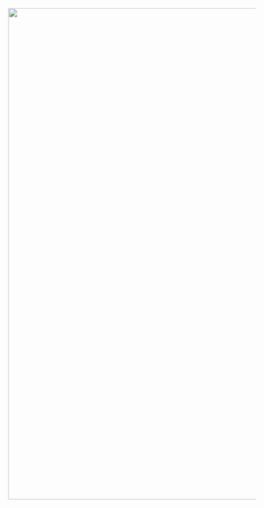 <div align="center">
    <img width="1000" src="https://github.com/sqayner/a-covid19-app/blob/master/covid19thumbnail.png">   
</div>